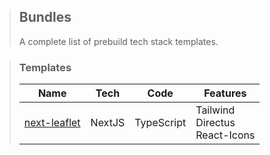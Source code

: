 > ## Bundles
> A complete list of prebuild tech stack templates.

> ### Templates
> Name | Tech | Code | Features
> -|-|-|-
> [next-leaflet](https://github.com/ThijmenGThN/bundles/tree/main/next-leaflet) | NextJS | TypeScript | Tailwind<br/>Directus<br/>React-Icons
